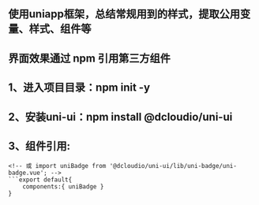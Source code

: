 <!-- 项目描述 -->

## 使用uniapp框架，总结常规用到的样式，提取公用变量、样式、组件等
## 界面效果通过 npm 引用第三方组件

<!-- npm 引用方式 -->
## 1、进入项目目录：npm init -y
## 2、安装uni-ui：npm install @dcloudio/uni-ui
## 3、组件引用:
```import { uniBadge } from '@dcloudio/uni-ui';
<!-- 或 import uniBadge from '@dcloudio/uni-ui/lib/uni-badge/uni-badge.vue'; -->
```export default{
	components:{ uniBadge }
}